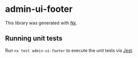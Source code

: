 # admin-ui-footer

This library was generated with [Nx](https://nx.dev).

## Running unit tests

Run `nx test admin-ui-footer` to execute the unit tests via [Jest](https://jestjs.io).
